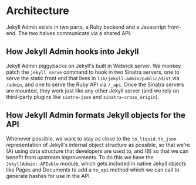 # Architecture

Jekyll Admin exists in two parts, a Ruby backend and a Javascript front-end. The two halves communicate via a shared API.

## How Jekyll Admin hooks into Jekyll

Jekyll Admin piggybacks on Jekyll's built in Webrick server. We monkey patch the `jekyll serve` command to hook in two Sinatra servers, one to serve the static front end that lives in `lib/jekyll-admin/public/dist` via `/admin`, and one to serve the Ruby API via `/_api`. Once the Sinatra servers are mounted, they work just like any other Jekyll server (and we rely on third-party plugins like `sintra-json` and `sinatra-cross_origin`).

## How Jekyll Admin formats Jekyll objects for the API

Whenever possible, we want to stay as close to the `to_liquid.to_json` representation of Jekyll's internal object structure as possible, so that we're (A) using data structure that developers are used to, and (B) so that we can benefit from upstream improvements. To do this we have the `JekyllAdmin::APIable` module, which gets included in native Jekyll objects like Pages and Documents to add a `to_api` method which we can call to generate hashes for use in the API.
